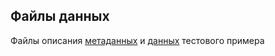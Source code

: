 ## Файлы данных
Файлы описания [метаданных](#obj=0151&view=js) и [данных](#obj=0152&view=js) тестового примера
